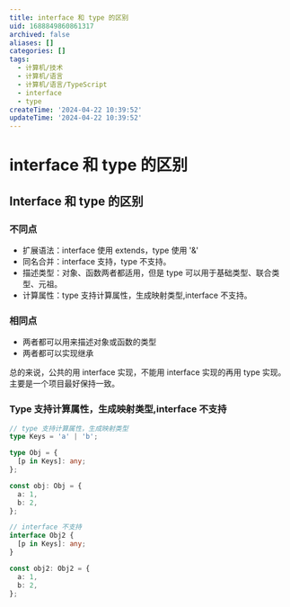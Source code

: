 ```yaml
---
title: interface 和 type 的区别
uid: 1688849860861317
archived: false
aliases: []
categories: []
tags:
  - 计算机/技术
  - 计算机/语言
  - 计算机/语言/TypeScript
  - interface
  - type
createTime: '2024-04-22 10:39:52'
updateTime: '2024-04-22 10:39:52'
---
```


# interface 和 type 的区别

## Interface 和 type 的区别

### 不同点

- 扩展语法：interface 使用 extends，type 使用 '&'
- 同名合并：interface 支持，type 不支持。
- 描述类型：对象、函数两者都适用，但是 type 可以用于基础类型、联合类型、元祖。
- 计算属性：type 支持计算属性，生成映射类型,interface 不支持。

### 相同点

- 两者都可以用来描述对象或函数的类型
- 两者都可以实现继承

总的来说，公共的用 interface 实现，不能用 interface 实现的再用 type 实现。主要是一个项目最好保持一致。

### Type 支持计算属性，生成映射类型,interface 不支持

```ts
// type 支持计算属性，生成映射类型
type Keys = 'a' | 'b';

type Obj = {
  [p in Keys]: any;
};

const obj: Obj = {
  a: 1,
  b: 2,
};

// interface 不支持
interface Obj2 {
  [p in Keys]: any;
}

const obj2: Obj2 = {
  a: 1,
  b: 2,
};
```
